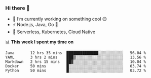 ### Hi there 👋

<!--
**nodejh/nodejh** is a ✨ _special_ ✨ repository because its `README.md` (this file) appears on your GitHub profile.

Here are some ideas to get you started:

- 🔭 I’m currently working on ...
- 🌱 I’m currently learning ...
- 👯 I’m looking to collaborate on ...
- 🤔 I’m looking for help with ...
- 💬 Ask me about ...
- 📫 How to reach me: ...
- 😄 Pronouns: ...
- ⚡ Fun fact: ...
-->

- 🔭 I’m currently working on something cool :wink:
- ⚡ Node.js, Java, Go :thought_balloon:
- 🤖 Serverless, Kubernetes, Cloud Native

📊 **This week I spent my time on**

<!--START_SECTION:waka-->
```text
Java       12 hrs 35 mins  ██████████████░░░░░░░░░░░   56.04 % 
YAML       3 hrs 2 mins    ███▒░░░░░░░░░░░░░░░░░░░░░   13.56 % 
Markdown   2 hrs 15 mins   ██▓░░░░░░░░░░░░░░░░░░░░░░   10.04 % 
Docker     50 mins         █░░░░░░░░░░░░░░░░░░░░░░░░   03.74 % 
Python     50 mins         █░░░░░░░░░░░░░░░░░░░░░░░░   03.72 % 
```
<!--END_SECTION:waka-->


<!--
:traffic_light: **Visitors**

![visitors](https://visitor-badge.glitch.me/badge?page_id=nodejh.nodejh)
-->
